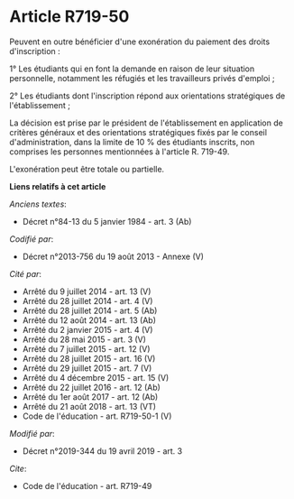 # Article R719-50

Peuvent en outre bénéficier d'une exonération du paiement des droits d'inscription : 

1° Les étudiants qui en font la demande en raison de leur situation personnelle, notamment les réfugiés et les travailleurs
privés d'emploi ; 

2° Les étudiants dont l'inscription répond aux orientations stratégiques de l'établissement ; 

La décision est prise par le président de l'établissement en application de critères généraux et des orientations
stratégiques fixés par le conseil d'administration, dans la limite de 10 % des étudiants inscrits, non comprises les
personnes mentionnées à l'article R. 719-49. 

L'exonération peut être totale ou partielle.

**Liens relatifs à cet article**

_Anciens textes_:

  - Décret n°84-13 du 5 janvier 1984 - art. 3 (Ab)

_Codifié par_:

  - Décret n°2013-756 du 19 août 2013 -  Annexe (V)

_Cité par_:

  - Arrêté du 9 juillet 2014 - art. 13 (V)
  - Arrêté du 28 juillet 2014 - art. 4 (V)
  - Arrêté du 28 juillet 2014 - art. 5 (Ab)
  - Arrêté du 12 août 2014 - art. 13 (Ab)
  - Arrêté du 2 janvier 2015 - art. 4 (V)
  - Arrêté du 28 mai 2015 - art. 3 (V)
  - Arrêté du 7 juillet 2015 - art. 12 (V)
  - Arrêté du 28 juillet 2015 - art. 16 (V)
  - Arrêté du 29 juillet 2015 - art. 7 (V)
  - Arrêté du 4 décembre 2015 - art. 15 (V)
  - Arrêté du 22 juillet 2016 - art. 12 (Ab)
  - Arrêté du 1er août 2017 - art. 12 (Ab)
  - Arrêté du 21 août 2018 - art. 13 (VT)
  - Code de l'éducation - art. R719-50-1 (V)

_Modifié par_:

  - Décret n°2019-344 du 19 avril 2019 - art. 3

_Cite_:

  - Code de l'éducation - art. R719-49
